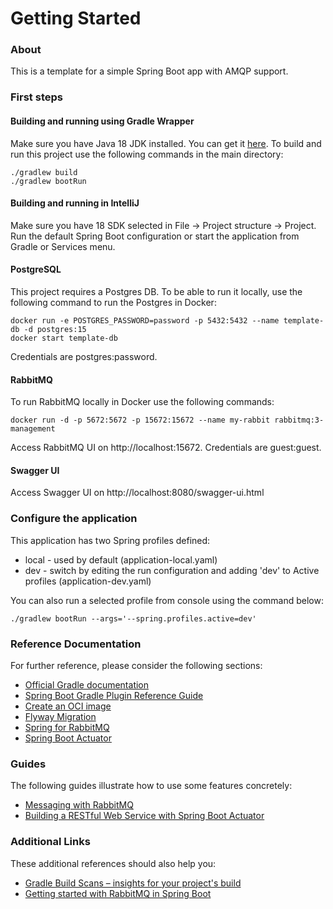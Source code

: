 # Getting Started

### About

This is a template for a simple Spring Boot app with AMQP support.

### First steps

#### Building and running using Gradle Wrapper

Make sure you have Java 18 JDK installed. You can get it [here](https://adoptium.net/temurin/releases/?version=18).
To build and run this project use the following commands in the main directory:
```
./gradlew build
./gradlew bootRun
```

#### Building and running in IntelliJ

Make sure you have 18 SDK selected in File -> Project structure -> Project.
Run the default Spring Boot configuration or start the application from Gradle or Services menu.

#### PostgreSQL

This project requires a Postgres DB. To be able to run it locally, 
use the following command to run the Postgres in Docker:
```
docker run -e POSTGRES_PASSWORD=password -p 5432:5432 --name template-db -d postgres:15
docker start template-db
```
Credentials are postgres:password.

#### RabbitMQ

To run RabbitMQ locally in Docker use the following commands:
```
docker run -d -p 5672:5672 -p 15672:15672 --name my-rabbit rabbitmq:3-management
```
Access RabbitMQ UI on http://localhost:15672. Credentials are guest:guest.

#### Swagger UI

Access Swagger UI on http://localhost:8080/swagger-ui.html

### Configure the application

This application has two Spring profiles defined:
* local - used by default (application-local.yaml)
* dev - switch by editing the run configuration and adding 'dev' to Active profiles (application-dev.yaml)

You can also run a selected profile from console using the command below:
```
./gradlew bootRun --args='--spring.profiles.active=dev'
```

### Reference Documentation

For further reference, please consider the following sections:

* [Official Gradle documentation](https://docs.gradle.org)
* [Spring Boot Gradle Plugin Reference Guide](https://docs.spring.io/spring-boot/docs/3.0.5/gradle-plugin/reference/html/)
* [Create an OCI image](https://docs.spring.io/spring-boot/docs/3.0.5/gradle-plugin/reference/html/#build-image)
* [Flyway Migration](https://docs.spring.io/spring-boot/docs/3.0.5/reference/htmlsingle/#howto.data-initialization.migration-tool.flyway)
* [Spring for RabbitMQ](https://docs.spring.io/spring-boot/docs/3.0.5/reference/htmlsingle/#messaging.amqp)
* [Spring Boot Actuator](https://docs.spring.io/spring-boot/docs/3.0.5/reference/htmlsingle/#actuator)

### Guides

The following guides illustrate how to use some features concretely:

* [Messaging with RabbitMQ](https://spring.io/guides/gs/messaging-rabbitmq/)
* [Building a RESTful Web Service with Spring Boot Actuator](https://spring.io/guides/gs/actuator-service/)

### Additional Links

These additional references should also help you:

* [Gradle Build Scans – insights for your project's build](https://scans.gradle.com#gradle)
* [Getting started with RabbitMQ in Spring Boot](https://medium.com/javarevisited/getting-started-with-rabbitmq-in-spring-boot-6323b9179247)